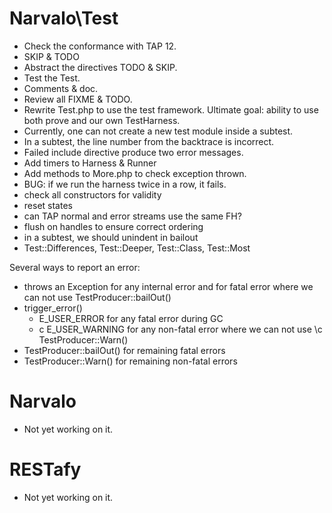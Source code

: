 Narvalo\Test
============

* Check the conformance with TAP 12.
* SKIP & TODO
* Abstract the directives TODO & SKIP.
* Test the Test.
* Comments & doc.
* Review all FIXME & TODO.
* Rewrite Test.php to use the test framework.
  Ultimate goal: ability to use both prove and our own TestHarness.
* Currently, one can not create a new test module inside a subtest.
* In a subtest, the line number from the backtrace is incorrect.
* Failed include directive produce two error messages.
* Add timers to Harness & Runner
* Add methods to More.php to check exception thrown.
* BUG: if we run the harness twice in a row, it fails.
* check all constructors for validity
* reset states
* can TAP normal and error streams use the same FH?
* flush on handles to ensure correct ordering
* in a subtest, we should unindent in bailout
* Test::Differences, Test::Deeper, Test::Class, Test::Most

Several ways to report an error:
* throws an Exception for any internal error and for fatal error
    where we can not use TestProducer::bailOut()
* trigger_error()
  - E_USER_ERROR for any fatal error during GC
  - c E_USER_WARNING for any non-fatal error where we can not use \c TestProducer::Warn()
* TestProducer::bailOut() for remaining fatal errors
* TestProducer::Warn() for remaining non-fatal errors

Narvalo
=======

* Not yet working on it.

RESTafy
=======

* Not yet working on it.


